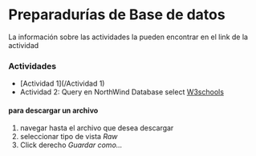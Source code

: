 # Preparadurías de Base de datos

La información sobre las actividades la pueden encontrar en el link de la actividad
### Actividades
* [Actividad 1](/Actividad 1)
* Actividad 2: Query en NorthWind Database select [W3schools](http://www.w3schools.com/sql/trysql.asp?filename=trysql_select_all)

#### para descargar un archivo
1. navegar hasta el archivo que desea descargar
2. seleccionar tipo de vista _Raw_
3. Click derecho _Guardar como..._ 
